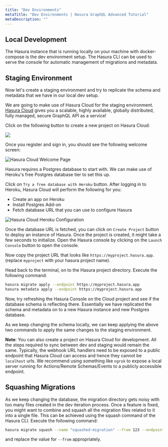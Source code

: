 ```yaml
---
title: "Dev Environments"
metaTitle: "Dev Environments | Hasura GraphQL Advanced Tutorial"
metaDescription: ""
---
```


## Local Development

The Hasura instance that is running locally on your machine with docker-compose is the dev environment setup. The Hasura CLI can be used to serve the console for automatic management of migrations and metadata.

## Staging Environment

Now let's create a staging environment and try to replicate the schema and metadata that we have in our local dev setup.

We are going to make use of Hasura Cloud for the staging environment. [Hasura Cloud](https://hasura.io/cloud/) gives you a scalable, highly available, globally distributed, fully managed, secure GraphQL API as a service!

Click on the following button to create a new project on Hasura Cloud:

<a href="https://cloud.hasura.io/?pg=learn-hasura-backend&plcmt=body&tech=default" target="_blank"><img src="https://graphql-engine-cdn.hasura.io/assets/main-site/deploy-hasura-cloud.png" /></a>

Once you register and sign in, you should see the following welcome screen:

![Hasura Cloud Welcome Page](https://graphql-engine-cdn.hasura.io/learn-hasura/assets/graphql-hasura/hasura-cloud-welcome.png)

Hasura requires a Postgres database to start with. We can make use of Heroku's free Postgres database tier to set this up.

Click on `Try a free database with Heroku` button. After logging in to Heroku, Hasura Cloud will perform the following for you:

- Create an app on Heroku
- Install Postgres Add-on
- Fetch database URL that you can use to configure Hasura

![Hasura Cloud Heroku Configuration](https://graphql-engine-cdn.hasura.io/learn-hasura/assets/graphql-hasura/hasura-cloud-heroku-setup.png)

Once the database URL is fetched, you can click on `Create Project` button to deploy an instance of Hasura. Once the project is created, it might take a few seconds to initialize. Open the Hasura console by clicking on the `Launch Console` button to open the console.

Now copy the project URL that looks like `https://myproject.hasura.app`. (replace `myproject` with your hasura project name).

Head back to the terminal, on to the Hasura project directory. Execute the following command:

```bash
hasura migrate apply --endpoint https://myproject.hasura.app
hasura metadata apply --endpoint https://myproject.hasura.app
```

Now, try refreshing the Hasura Console on the Cloud project and see if the database schema is reflecting there. Essentially we have replicated the schema and metadata on to a new Hasura instance and new Postgres database.

As we keep changing the schema locally, we can keep applying the above two commands to apply the same changes to the staging environment.

**Note**: You can also create a project on Hasura Cloud for development. All the steps required to sync between dev and staging would remain the same. Typically, the webhook URL handlers need to be exposed to a public endpoint that Hasura Cloud can access and hence they cannot be `localhost` urls. We recommend using something like `ngrok` to expose a local server running for Actions/Remote Schemas/Events to a publicly accessible endpoint.

## Squashing Migrations

As we keep changing the database, the migration directory gets noisy with too many files created in the dev iteration process. Once a feature is fixed, you might want to combine and squash all the migration files related to it into a single file. This can be achieved using the squash command of the Hasura CLI. Execute the following command:

```bash
hasura migrate squash --name "squashed-migration" --from 123 --endpoint https://myproject.hasura.app
```

and replace the value for `--from` appropriately.
